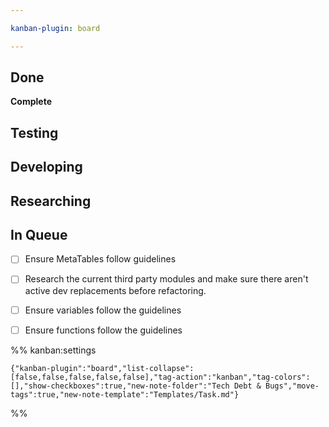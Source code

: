 ```yaml
---

kanban-plugin: board

---
```


## Done

**Complete**


## Testing



## Developing



## Researching



## In Queue

- [ ] Ensure MetaTables follow guidelines
- [ ] Research the current third party modules and make sure there aren't active dev replacements before refactoring.
- [ ] Ensure variables follow the guidelines
- [ ] Ensure functions follow the guidelines




%% kanban:settings
```
{"kanban-plugin":"board","list-collapse":[false,false,false,false,false],"tag-action":"kanban","tag-colors":[],"show-checkboxes":true,"new-note-folder":"Tech Debt & Bugs","move-tags":true,"new-note-template":"Templates/Task.md"}
```
%%